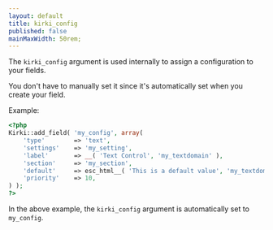 ```yaml
---
layout: default
title: kirki_config
published: false
mainMaxWidth: 50rem;
---
```



The `kirki_config` argument is used internally to assign a configuration to your fields.

You don't have to manually set it since it's automatically set when you create your field.

Example:

```php
<?php
Kirki::add_field( 'my_config', array(
    'type'        => 'text',
    'settings'    => 'my_setting',
    'label'       => __( 'Text Control', 'my_textdomain' ),
    'section'     => 'my_section',
    'default'     => esc_html__( 'This is a default value', 'my_textdomain' ),
    'priority'    => 10,
) );
?>
```

In the above example, the `kirki_config` argument is automatically set to `my_config`.
